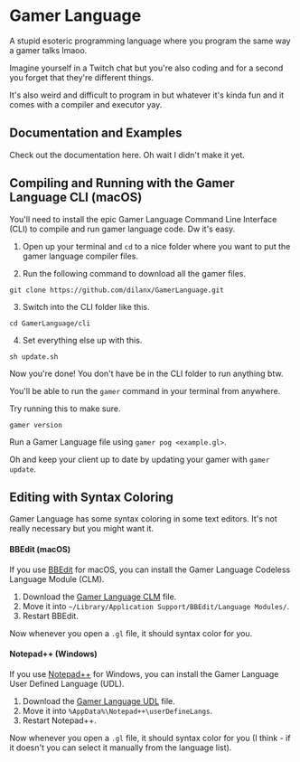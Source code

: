 # Gamer Language
A stupid esoteric programming language where you program the same way a gamer talks lmaoo.

Imagine yourself in a Twitch chat but you're also coding and for a second you forget that they're different things.

It's also weird and difficult to program in but whatever it's kinda fun and it comes with a compiler and executor yay.

## Documentation and Examples
Check out the documentation here. Oh wait I didn't make it yet.

## Compiling and Running with the Gamer Language CLI (macOS)
You'll need to install the epic Gamer Language Command Line Interface (CLI) to compile and run gamer language code. Dw it's easy.

1. Open up your terminal and `cd` to a nice folder where you want to put the gamer language compiler files.

2. Run the following command to download all the gamer files.
```
git clone https://github.com/dilanx/GamerLanguage.git
```
3. Switch into the CLI folder like this.
```
cd GamerLanguage/cli
```
4. Set everything else up with this.
```
sh update.sh
```

Now you're done! You don't have be in the CLI folder to run anything btw.

You'll be able to run the `gamer` command in your terminal from anywhere.

Try running this to make sure.
```
gamer version
```

Run a Gamer Language file using `gamer pog <example.gl>`.

Oh and keep your client up to date by updating your gamer with `gamer update`.


## Editing with Syntax Coloring
Gamer Language has some syntax coloring in some text editors. It's not really necessary but you might want it.

#### BBEdit (macOS)
If you use [BBEdit](https://www.barebones.com/products/bbedit/) for macOS, you can install the Gamer Language Codeless Language Module (CLM).

1. Download the [Gamer Language CLM](https://github.com/dilanx/GamerLanguage/blob/main/mac/gamerlanguage-bbedit.plist) file.
2. Move it into `~/Library/Application Support/BBEdit/Language Modules/`.
3. Restart BBEdit.

Now whenever you open a `.gl` file, it should syntax color for you.

#### Notepad++ (Windows)
If you use [Notepad++](https://notepad-plus-plus.org/) for Windows, you can install the Gamer Language User Defined Language (UDL).

1. Download the [Gamer Language UDL](https://github.com/dilanx/GamerLanguage/blob/main/win/gamerlanguage-notepadplusplus.xml) file.
2. Move it into `%AppData%\Notepad++\userDefineLangs`.
3. Restart Notepad++.

Now whenever you open a `.gl` file, it should syntax color for you (I think - if it doesn't you can select it manually from the language list).
